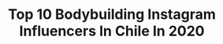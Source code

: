 ---
title: Top 10 Bodybuilding Instagram Influencers In Chile In 2020
description: Identify the most popular Instagram accounts on inBeat.
platform: Instagram
profiles:
  - username: "landoraffe"
    fullname: >-
      Lando
    location: "Chile"
    followers: 29756
    engagement: 1398
    commentsToLikes: 0.017813
    avatar: "https://scontent-atl3-1.cdninstagram.com/v/t51.2885-19/s320x320/22637587_161418787778173_7201359557690392576_n.jpg?_nc_ht=scontent-atl3-1.cdninstagram.com&_nc_ohc=RvsB3xLYZwoAX8ynwXM&oh=f56c79ea95f61c1ac28981396dcd4d2d&oe=5EB7D0CC"
    verified: false
    hashtags: "#smiley, #background, #party, #plaid"
  - username: "eegolatra"
    fullname: >-
      ⚡️🔥 𝑬 𝑮𝑶 𝑺 🔥⚡️
    location: "Chile"
    followers: 2819
    engagement: 1436
    commentsToLikes: 0.085400
    avatar: "https://scontent-ams4-1.cdninstagram.com/v/t51.2885-19/s320x320/91798045_561309221185947_7058533684437057536_n.jpg?_nc_ht=scontent-ams4-1.cdninstagram.com&_nc_ohc=7XewCT8maPEAX9WwqBR&oh=c711750d11c1992ec84ac912890165ed&oe=5EBADED0"
    verified: false
    hashtags: "#jamaspo, #body, #tasty, #rudeboy"
  - username: "pauvallejosc"
    fullname: >-
      Paula Vallejos 🌸
    location: "Chile"
    followers: 16729
    engagement: 512
    commentsToLikes: 0.034749
    avatar: "https://scontent-ams4-1.cdninstagram.com/v/t51.2885-19/s320x320/82289232_484822959118704_1816264931297722368_n.jpg?_nc_ht=scontent-ams4-1.cdninstagram.com&_nc_ohc=Ghsb0lavdgoAX8dT9Qn&oh=408e32765d4c40003049c4b508689d47&oe=5EBAB952"
    verified: false
    hashtags: "#seniordog, #todaysoutfit, #smile, #travel"
  - username: "nicole_.fit"
    fullname: >-
      Nicole🌸
    location: "Chile"
    followers: 2626
    engagement: 1070
    commentsToLikes: 0.054663
    avatar: "https://scontent-ams4-1.cdninstagram.com/v/t51.2885-19/s320x320/92355579_224447551998887_3273312013572374528_n.jpg?_nc_ht=scontent-ams4-1.cdninstagram.com&_nc_ohc=2nYuOYRLK78AX_qfxW0&oh=d972387c515d84e2f3415df94c15a1bd&oe=5EB963B8"
    verified: false
    hashtags: "#fitnessaddict, #fashion, #autumn, #love"
  - username: "nicolas.amigo"
    fullname: >-
      Nicolas Amigo Saavedra
    location: "Chile"
    followers: 32989
    engagement: 290
    commentsToLikes: 0.024685
    avatar: "https://scontent-lht6-1.cdninstagram.com/v/t51.2885-19/s320x320/39038457_305944333508705_7731711181781467136_n.jpg?_nc_ht=scontent-lht6-1.cdninstagram.com&_nc_ohc=MLfeKTb2UCMAX91FOl_&oh=92621ca217987488f7a590ea50c7c47a&oe=5EBBAE46"
    verified: false
    hashtags: "#bigdream, #deportista, #sidechestpose, #trainingmotivation"
  - username: "sanbyemusic"
    fullname: >-
      Sanbye
    location: "Chile"
    followers: 11971
    engagement: 526
    commentsToLikes: 0.045925
    avatar: "https://scontent-ams4-1.cdninstagram.com/v/t51.2885-19/s320x320/80721092_221107132245554_6381090154991321088_n.jpg?_nc_ht=scontent-ams4-1.cdninstagram.com&_nc_ohc=wUTCr8yODooAX8mWSMc&oh=dd3a4c671ce7a2266279d535437255f8&oe=5EB317F4"
    verified: false
    hashtags: "#romantic, #instalike, #black, #chillan"
  - username: "thfitcl"
    fullname: >-
      TH FIT chile
    location: "Chile"
    followers: 75380
    engagement: 319
    commentsToLikes: 0.088876
    avatar: "https://scontent-lht6-1.cdninstagram.com/v/t51.2885-19/s320x320/62577809_1165760106940030_2176070379091525632_n.jpg?_nc_ht=scontent-lht6-1.cdninstagram.com&_nc_ohc=DgCsNABXGmwAX9XT_sX&oh=aa5a4dd016507599970ddf08da68c4d0&oe=5EB4B902"
    verified: false
    hashtags: "#risas, #entrenadorpersonal, #live, #streaming"
  - username: "memo_andres28"
    fullname: >-
      𝗠𝗲𝗺𝗼 𝗔𝗻𝗱𝗿𝗲𝘀 
    location: "Chile"
    followers: 25344
    engagement: 349
    commentsToLikes: 0.011333
    avatar: "https://scontent-ssn1-1.cdninstagram.com/v/t51.2885-19/s320x320/91582853_355991651988233_9034959041419280384_n.jpg?_nc_ht=scontent-ssn1-1.cdninstagram.com&_nc_ohc=Se5xfHU0C9wAX9CtKu2&oh=59372d2fd95b7858d53487a0e2a979cc&oe=5EAFFB4E"
    verified: false
    hashtags: "#photooftheday, #instagram, #instalike, #landscape"
---